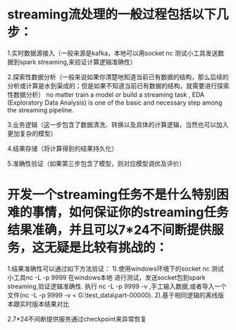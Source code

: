 # streaming流处理的一般过程包括以下几步：
1.实时数据源接入（一般来源是kafka，本地可以用socket nc  测试小工具发送数据到spark streaming,来验证计算逻辑准确性）


2.探索性数据分析（一般来说如果你清楚地知道当前已有数据的结构，那么后续的分析或计算是水到渠成的；但是如果不知道当前已有数据的结构，就需要进行探索性数据分析）
no matter train a model or build a streaming task , EDA (Exploratory Data Analysis) is one of the basic and necessary step among the streaming pipeline.


3.业务逻辑（这一步包含了数据清洗、转换以及具体的计算逻辑，当然也可以加入更加复杂的模型）


4.结果存储（将计算得到的结果持久化）


5.准确性验证（如果第三步包含了模型，则对应模型调优及评价）


# 开发一个streaming任务不是什么特别困难的事情，如何保证你的streaming任务结果准确，并且可以7*24不间断提供服务，这无疑是比较有挑战的：
1.结果准确性可以通过如下方法验证：
1).使用windows环境下的socket nc  测试小工具nc -L -p 9999  在windows本地 进行测试，发送socket包到spark streaming,验证逻辑准确性.
执行 nc -L -p 9999 -v ,手工输入数据,或者导入一个文件(nc -L -p 9999 -v < G:\test_data\part-00000).
2).基于相同逻辑的离线版本跟实时版本结果对比


2.7*24不间断提供服务通过checkpoint来异常恢复
